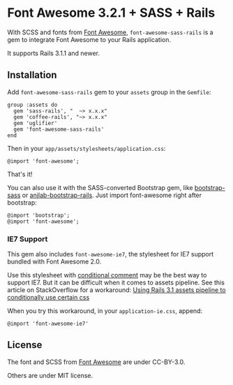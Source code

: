 # Font Awesome 3.2.1 + SASS + Rails

With SCSS and fonts from [Font Awesome](http://fortawesome.github.com/Font-Awesome), `font-awesome-sass-rails` is a gem to integrate Font Awesome to your Rails application.

It supports Rails 3.1.1 and newer.

## Installation

Add `font-awesome-sass-rails` gem to your `assets` group in the `Gemfile`:

    group :assets do
      gem 'sass-rails', "  ~> x.x.x"
      gem 'coffee-rails', "~> x.x.x"
      gem 'uglifier'
      gem 'font-awesome-sass-rails'
    end

Then in your `app/assets/stylesheets/application.css`:

    @import 'font-awesome';

That's it!

You can also use it with the SASS-converted Bootstrap gem, like [bootstrap-sass](https://github.com/thomas-mcdonald/bootstrap-sass) or [anjlab-bootstrap-rails](https://github.com/anjlab/bootstrap-rails). Just import font-awesome right after bootstrap:

    @import 'bootstrap';
    @import 'font-awesome';

### IE7 Support

This gem also includes `font-awesome-ie7`, the stylesheet for IE7 support bundled with Font Awesome 2.0.

Use this stylesheet with [conditional comment](http://en.wikipedia.org/wiki/Conditional_comment) may be the best way to support IE7. But it can be difficult when it comes to assets pipeline. See this article on StackOverflow for a workaround: [Using Rails 3.1 assets pipeline to conditionally use certain css](http://stackoverflow.com/questions/7134034/using-rails-3-1-assets-pipeline-to-conditionally-use-certain-css)

When you try this workaround, in your `application-ie.css`, append:

    @import 'font-awesome-ie7'

## License

The font and SCSS from [Font Awesome](http://fortawesome.github.com/Font-Awesome)  are under CC-BY-3.0.

Others are under MIT license.
